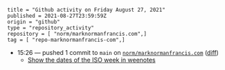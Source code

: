 ```
title = "Github activity on Friday August 27, 2021"
published = 2021-08-27T23:59:59Z
origin = "github"
type = "repository_activity"
repository = [ "norm/marknormanfrancis.com",]
tag = [ "repo-marknormanfrancis-com",]
```

* 15:26 — pushed 1 commit to `main` on [`norm/marknormanfrancis.com`](https://github.com/norm/marknormanfrancis.com) ([diff](https://github.com/norm/marknormanfrancis.com/compare/2bbfdf2794d03d0e981cd61cdaaf06103d80e6b3..a0e7b190c3b52d3193d587f8b2b44ef0466bdd31))
  * [Show the dates of the ISO week in weenotes](https://github.com/norm/marknormanfrancis.com/commit/a0e7b190c3b52d3193d587f8b2b44ef0466bdd31)
